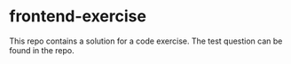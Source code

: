 # frontend-exercise
This repo contains a solution for a code exercise. The test question can be found in the repo.
